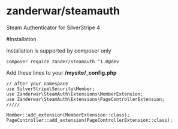 # zanderwar/steamauth

Steam Authenticator for SilverStripe 4

#Installation

Installation is supported by composer only

```
composer require zander/steamauth ^1.0@dev
```

Add these lines to your **/mysite/_config.php**
```
// after your namespace
use SilverStripe\Security\Member;
use Zanderwar\SteamAuth\Extensions\MemberExtension;
use Zanderwar\SteamAuth\Extensions\PageControllerExtension;
/////

Member::add_extension(MemberExtension::class);
PageController::add_extension(PageControllerExtension::class);
```

